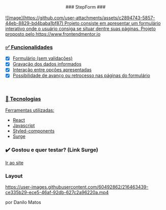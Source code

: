 <div align="center">   
  ### StepForm ### 
</div>

</br>
<a href='http://brown-airport.surge.sh/'>![Image](https://github.com/user-attachments/assets/c2894743-5857-44eb-8829-bd4baba1bf87)
Projeto consiste em apresentar um formulário interativo onde o usuário consiga se situar dentre suas páginas. Projeto proposto pelo https://www.frontendmentor.io

</br>

### ✅ Funcionalidades

- [x] Formulário (sem validações)
- [x] Gravação dos dados informados 
- [x] Interação entre opções apresentadas
- [x] Possibilidade de avanço ou retrocesso nas páginas do formulário

</br>

### 🔧 Tecnologias

<p>Ferramentas utilizadas:</p>

- [React](https://pt-br.reactjs.org/)
- [Javascript](https://www.javascript.com/)
- [Styled-components](https://styled-components.com/)
- [Surge](https://surge.sh/)


### ✔️ Gostou e quer testar? (Link Surge)

[Ir ao site](https://brown-airport.surge.sh)


### Layout 

https://user-images.githubusercontent.com/60492862/216463439-ce335b29-ece5-46af-92db-627c2a96220a.mp4


por Danilo Matos
